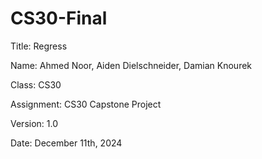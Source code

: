 # CS30-Final

Title: Regress

Name: Ahmed Noor, Aiden Dielschneider, Damian Knourek

Class: CS30

Assignment: CS30 Capstone Project

Version: 1.0

Date: December 11th, 2024
